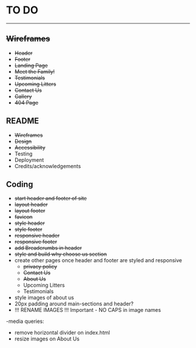 # TO DO

---

## ~~Wireframes~~

- ~~Header~~
- ~~Footer~~
- ~~Landing Page~~
- ~~Meet the Family!~~
- ~~Testimonials~~
- ~~Upcoming Litters~~
- ~~Contact Us~~
- ~~Gallery~~
- ~~404 Page~~

## README

- ~~Wireframes~~
- ~~Design~~
- ~~Accessibility~~
- Testing
- Deployment
- Credits/acknowledgements

## Coding

- ~~start header and footer of site~~
- ~~layout header~~
- ~~layout footer~~
- ~~favicon~~
- ~~style header~~
- ~~style footer~~
- ~~responsive header~~
- ~~responsive footer~~
- ~~add Breadcrumbs in header~~
- ~~style and build why choose us section~~
- create other pages once header and footer are styled and responsive
  - ~~privacy policy~~
  - ~~Contact Us~~
  - ~~About Us~~
  - Upcoming Litters
  - Testimonials
- style images of about us
- 20px padding around main-sections and header?
- !!! RENAME IMAGES !!! Important - NO CAPS in image names

-media queries:

- remove horizontal divider on index.html
- resize images on About Us
